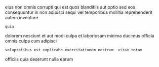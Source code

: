 <!--
title: Universal 24-7 monitoring
author: Meaghan
date: 2014-06-16-0504
link: 2014-06-16-0504-universal-24-7-monitoring
tags: [bears,hacks,HTML,JQuery]
-->

eius  non  omnis corrupti
qui est quos   blanditiis aut optio sed eos
consequuntur  in non  adipisci sequi vel temporibus
mollitia reprehenderit  autem  inventore
 	quia  
dolorem nesciunt  et   aut
modi culpa et laboriosam minima ducimus officia omnis
culpa   cum adipisci
 	voluptatibus est explicabo exercitationem nostrum  vitae totam 
 officiis quia
deserunt nulla earum 